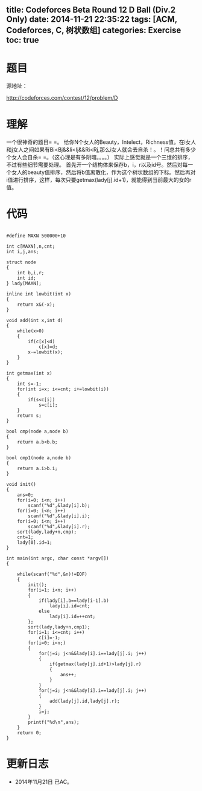 title: Codeforces Beta Round 12 D Ball (Div.2 Only)
date: 2014-11-21 22:35:22
tags: [ACM, Codeforces, C, 树状数组]
categories: Exercise
toc: true
---
# 题目
源地址：

http://codeforces.com/contest/12/problem/D

# 理解
一个很神奇的题目= =。
给你N个女人的Beauty，Intelect，Richness值。在i女人和j女人之间如果有Bi<Bj&&Ii<Ij&&Ri<Rj,那么i女人就会去自杀！。！问总共有多少个女人会自杀= =。（这心理是有多阴暗。。。。）
实际上感觉就是一个三维的排序，不过有些细节需要处理。
首先开一个结构体来保存b，i，r以及id号。然后对每一个女人的beauty值排序，然后将b值离散化，作为这个树状数组的下标。然后再对i值进行排序，这样，每次只要getmax(lady[j].id+1)，就能得到当前最大的女的r值。

<!-- more -->

# 代码

```

#define MAXN 500000+10

int c[MAXN],n,cnt;
int i,j,ans;

struct node
{
    int b,i,r;
    int id;
} lady[MAXN];

inline int lowbit(int x)
{
    return x&(-x);
}

void add(int x,int d)
{
    while(x>0)
    {
        if(c[x]<d)
            c[x]=d;
        x-=lowbit(x);
    }
}

int getmax(int x)
{
    int s=-1;
    for(int i=x; i<=cnt; i+=lowbit(i))
    {
        if(s<c[i])
            s=c[i];
    }
    return s;
}

bool cmp(node a,node b)
{
    return a.b<b.b;
}

bool cmp1(node a,node b)
{
    return a.i>b.i;
}

void init()
{
    ans=0;
    for(i=0; i<n; i++)
        scanf("%d",&lady[i].b);
    for(i=0; i<n; i++)
        scanf("%d",&lady[i].i);
    for(i=0; i<n; i++)
        scanf("%d",&lady[i].r);
    sort(lady,lady+n,cmp);
    cnt=1;
    lady[0].id=1;
}

int main(int argc, char const *argv[])
{

    while(scanf("%d",&n)!=EOF)
    {
        init();
        for(i=1; i<n; i++)
        {
            if(lady[i].b==lady[i-1].b)
                lady[i].id=cnt;
            else
                lady[i].id=++cnt;
        };
        sort(lady,lady+n,cmp1);
        for(i=1; i<=cnt; i++)
            c[i]=-1;
        for(i=0; i<n;)
        {
            for(j=i; j<n&&lady[i].i==lady[j].i; j++)
            {
                if(getmax(lady[j].id+1)>lady[j].r)
                {
                    ans++;
                }
            }
            for(j=i; j<n&&lady[i].i==lady[j].i; j++)
            {
                add(lady[j].id,lady[j].r);
            }
            i=j;
        }
        printf("%d\n",ans);
    }
    return 0;
}

```

# 更新日志
- 2014年11月21日 已AC。